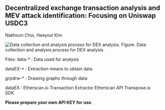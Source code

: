 <h2>Decentralized exchange transaction analysis and MEV attack identification: Focusing on Uniswap USDC3</h2>
Nakhoon Choi, Heeyoul Kim 

![Data collection and analysis process for DEX analysis.](https://github.com/skg4463/MDPI_DEX-MEV_transaction_analysis/assets/45844164/43da90b2-011e-4b10-bba9-e10236a608fc)
Figure. Data collection and analysis process for DEX analysis.

Files:
data-*   : Data used for analysis

dataEX-* : Extraction means to obtain data

grpdrw-* : Drawing graphs through data


dataEX   : Etherscan.io Transaction Extractor
           Etherscan API
           Transpose.io SDK
           
**Please prepare your own API KEY for use.**
